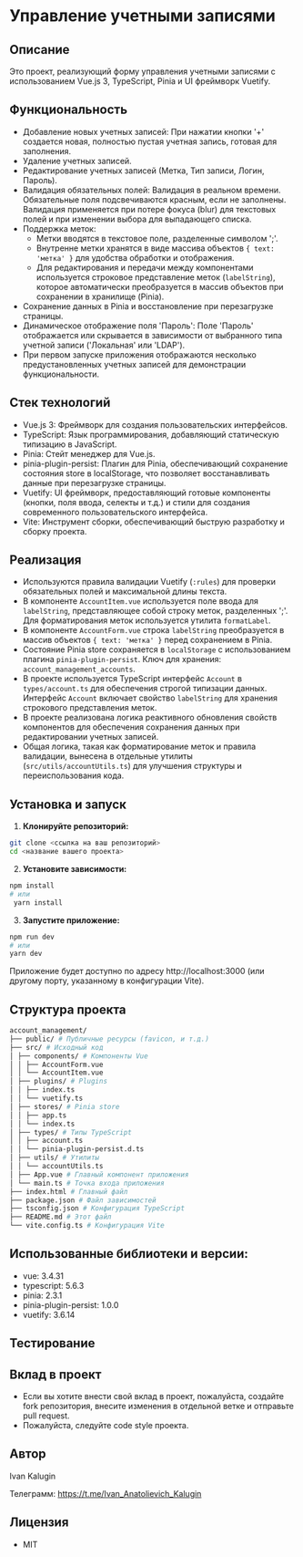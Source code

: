 # Управление учетными записями

## Описание

Это проект, реализующий форму управления учетными записями с использованием Vue.js 3, TypeScript, Pinia и UI фреймворк Vuetify.

## Функциональность

- Добавление новых учетных записей: При нажатии кнопки '+' создается новая, полностью пустая учетная запись, готовая для заполнения.
- Удаление учетных записей.
- Редактирование учетных записей (Метка, Тип записи, Логин, Пароль).
- Валидация обязательных полей: Валидация в реальном времени. Обязательные поля подсвечиваются красным, если не заполнены. Валидация применяется при потере фокуса (blur) для текстовых полей и при изменении выбора для выпадающего списка.
- Поддержка меток:
  - Метки вводятся в текстовое поле, разделенные символом ';'.
  - Внутренне метки хранятся в виде массива объектов `{ text: 'метка' }` для удобства обработки и отображения.
  - Для редактирования и передачи между компонентами используется строковое представление меток (`labelString`), которое автоматически преобразуется в массив объектов при сохранении в хранилище (Pinia).
- Сохранение данных в Pinia и восстановление при перезагрузке страницы.
- Динамическое отображение поля 'Пароль': Поле 'Пароль' отображается или скрывается в зависимости от выбранного типа учетной записи ('Локальная' или 'LDAP').
- При первом запуске приложения отображаются несколько предустановленных учетных записей для демонстрации функциональности.

## Стек технологий

- Vue.js 3: Фреймворк для создания пользовательских интерфейсов.
- TypeScript: Язык программирования, добавляющий статическую типизацию в JavaScript.
- Pinia: Стейт менеджер для Vue.js.
- pinia-plugin-persist: Плагин для Pinia, обеспечивающий сохранение состояния store в localStorage, что позволяет восстанавливать данные при перезагрузке страницы.
- Vuetify: UI фреймворк, предоставляющий готовые компоненты (кнопки, поля ввода, селекты и т.д.) и стили для создания современного пользовательского интерфейса.
- Vite: Инструмент сборки, обеспечивающий быструю разработку и сборку проекта.

## Реализация

- Используются правила валидации Vuetify (`:rules`) для проверки обязательных полей и максимальной длины текста.
- В компоненте `AccountItem.vue` используется поле ввода для `labelString`, представляющее собой строку меток, разделенных ';'. Для форматирования меток используется утилита `formatLabel`.
- В компоненте `AccountForm.vue` строка `labelString` преобразуется в массив объектов `{ text: 'метка' }` перед сохранением в Pinia.
- Состояние Pinia store сохраняется в `localStorage` с использованием плагина `pinia-plugin-persist`. Ключ для хранения: `account_management_accounts`.
- В проекте используется TypeScript интерфейс `Account` в `types/account.ts` для обеспечения строгой типизации данных. Интерфейс `Account` включает свойство `labelString` для хранения строкового представления меток.
- В проекте реализована логика реактивного обновления свойств компонентов для обеспечения сохранения данных при редактировании учетных записей.
- Общая логика, такая как форматирование меток и правила валидации, вынесена в отдельные утилиты (`src/utils/accountUtils.ts`) для улучшения структуры и переиспользования кода.

## Установка и запуск

1.  **Клонируйте репозиторий:**

```bash
git clone <ссылка на ваш репозиторий>
cd <название вашего проекта>
```

2.  **Установите зависимости:**

```bash
npm install
# или
 yarn install
```

3.  **Запустите приложение:**

```bash
npm run dev
# или
yarn dev
```

Приложение будет доступно по адресу http://localhost:3000 (или другому порту, указанному в конфигурации Vite).

## Структура проекта

```bash
account_management/
├── public/ # Публичные ресурсы (favicon, и т.д.)
├── src/ # Исходный код
│ ├── components/ # Компоненты Vue
│ │ ├── AccountForm.vue
│ │ └── AccountItem.vue
│ ├── plugins/ # Plugins
│ │ ├── index.ts
│ │ └── vuetify.ts
│ ├── stores/ # Pinia store
│ │ ├── app.ts
│ │ └── index.ts
│ ├── types/ # Типы TypeScript
│ │ ├── account.ts
│ │ └── pinia-plugin-persist.d.ts
│ ├── utils/ # Утилиты
│ │ └── accountUtils.ts
│ ├── App.vue # Главный компонент приложения
│ └── main.ts # Точка входа приложения
├── index.html # Главный файл
├── package.json # Файл зависимостей
├── tsconfig.json # Конфигурация TypeScript
├── README.md # Этот файл
└── vite.config.ts # Конфигурация Vite
```

## Использованные библиотеки и версии:

- vue: 3.4.31
- typescript: 5.6.3
- pinia: 2.3.1
- pinia-plugin-persist: 1.0.0
- vuetify: 3.6.14

## Тестирование

## Вклад в проект

- Если вы хотите внести свой вклад в проект, пожалуйста, создайте fork репозитория, внесите изменения в отдельной ветке и отправьте pull request.
- Пожалуйста, следуйте code style проекта.

## Автор

Ivan Kalugin

Телеграмм: https://t.me/Ivan_Anatolievich_Kalugin

## Лицензия

- MIT
